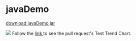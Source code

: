 # javaDemo

<a href='http://danik22.fzi.de:8080/view/javaDemo/job/master_listner_javaDemo/ws/store/Yan_Bi_Test/javaDemo.jar'>download javaDemo.jar </a>


<a href='http://danik22.fzi.de:8080/view/javaDemo/job/Pull_request_listner_javaDemo/'><img src='http://danik22.fzi.de:8080/view/javaDemo/job/Pull_request_listner_javaDemo/badge/icon'></a>
Follow the <a href='http://danik22.fzi.de:8080/view/javaDemo/job/Pull_request_listner_javaDemo/test/trend'>link
</a> to see the pull request's Test Trend Chart.

